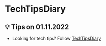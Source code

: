 # TechTipsDiary

## 💡 Tips on 01.11.2022

- Looking for tech tips? Follow [TechTipsDiary](https://github.com/dileepabandara/TechTipsDiary)
